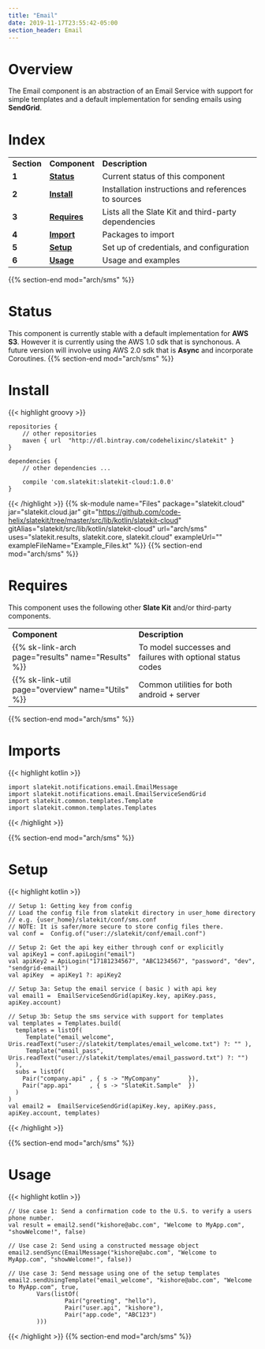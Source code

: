 ```yaml
---
title: "Email"
date: 2019-11-17T23:55:42-05:00
section_header: Email
---
```


# Overview
The Email component is an abstraction of an Email Service with support for simple templates and a default implementation for sending emails using **SendGrid**. 

# Index
<table class="table table-bordered table-striped">
    <tr>
        <td><strong>Section</strong></td>
        <td><strong>Component</strong></td>
        <td><strong>Description</strong></td>
    </tr>
    <tr>
        <td><strong>1</strong></td>
        <td><strong><a class="url-ch" href="arch/sms#status">Status</a></strong></td>
        <td>Current status of this component</td>
    </tr>
    <tr>
        <td><strong>2</strong></td>
        <td><strong><a class="url-ch" href="arch/sms#install">Install</a></strong></td>
        <td>Installation instructions and references to sources</td>
    </tr>
    <tr>
        <td><strong>3</strong></td>
        <td><strong><a class="url-ch" href="arch/sms#requires">Requires</a></strong></td>
        <td>Lists all the Slate Kit and third-party dependencies</td>
    </tr>
    <tr>
        <td><strong>4</strong></td>
        <td><strong><a class="url-ch" href="arch/sms#sample">Import</a></strong></td>
        <td>Packages to import</td>
    </tr>
    <tr>
        <td><strong>5</strong></td>
        <td><strong><a class="url-ch" href="arch/sms#goals">Setup</a></strong></td>
        <td>Set up of credentials, and configuration</td>
    </tr>
    <tr>
        <td><strong>6</strong></td>
        <td><strong><a class="url-ch" href="arch/sms#concepts">Usage</a></strong></td>
        <td>Usage and examples</td>
    </tr>
</table>
{{% section-end mod="arch/sms" %}}

# Status
This component is currently stable with a default implementation for **AWS S3**. However it is currently using the AWS 1.0 sdk that is synchonous. A future version will involve using AWS 2.0 sdk that is **Async** and incorporate Coroutines.
{{% section-end mod="arch/sms" %}}

# Install
{{< highlight groovy >}}

    repositories {
        // other repositories
        maven { url  "http://dl.bintray.com/codehelixinc/slatekit" }
    }

    dependencies {
        // other dependencies ...

        compile 'com.slatekit:slatekit-cloud:1.0.0'
    }

{{< /highlight >}}
{{% sk-module 
    name="Files"
    package="slatekit.cloud"
    jar="slatekit.cloud.jar"
    git="https://github.com/code-helix/slatekit/tree/master/src/lib/kotlin/slatekit-cloud"
    gitAlias="slatekit/src/lib/kotlin/slatekit-cloud"
    url="arch/sms"
    uses="slatekit.results, slatekit.core, slatekit.cloud"
    exampleUrl=""
    exampleFileName="Example_Files.kt"
%}}
{{% section-end mod="arch/sms" %}}

# Requires
This component uses the following other <strong>Slate Kit</strong> and/or third-party components.
<table class="table table-bordered table-striped">
    <tr>
        <td><strong>Component</strong></td>
        <td><strong>Description</strong></td>
    </tr>
    <tr>
        <td>{{% sk-link-arch page="results" name="Results" %}}</td>
        <td>To model successes and failures with optional status codes</td>
    </tr>
    <tr>
        <td>{{% sk-link-util page="overview" name="Utils" %}}</td>
        <td>Common utilities for both android + server</td>
    </tr>
</table>
{{% section-end mod="arch/sms" %}}

# Imports
{{< highlight kotlin >}}
         
    import slatekit.notifications.email.EmailMessage
    import slatekit.notifications.email.EmailServiceSendGrid
    import slatekit.common.templates.Template
    import slatekit.common.templates.Templates
     
{{< /highlight >}}

{{% section-end mod="arch/sms" %}}

# Setup
{{< highlight kotlin >}}
        
    // Setup 1: Getting key from config
    // Load the config file from slatekit directory in user_home directory
    // e.g. {user_home}/slatekit/conf/sms.conf
    // NOTE: It is safer/more secure to store config files there.
    val conf =  Config.of("user://slatekit/conf/email.conf")

    // Setup 2: Get the api key either through conf or explicitly
    val apiKey1 = conf.apiLogin("email")
    val apiKey2 = ApiLogin("17181234567", "ABC1234567", "password", "dev", "sendgrid-email")
    val apiKey  = apiKey1 ?: apiKey2

    // Setup 3a: Setup the email service ( basic ) with api key
    val email1 =  EmailServiceSendGrid(apiKey.key, apiKey.pass, apiKey.account)

    // Setup 3b: Setup the sms service with support for templates
    val templates = Templates.build(
      templates = listOf(
         Template("email_welcome", Uris.readText("user://slatekit/templates/email_welcome.txt") ?: "" ),
         Template("email_pass", Uris.readText("user://slatekit/templates/email_password.txt") ?: "")
      ),
      subs = listOf(
        Pair("company.api" , { s -> "MyCompany"        }),
        Pair("app.api"     , { s -> "SlateKit.Sample"  })
      )
    )
    val email2 =  EmailServiceSendGrid(apiKey.key, apiKey.pass, apiKey.account, templates)

{{< /highlight >}}

{{% section-end mod="arch/sms" %}}

# Usage
{{< highlight kotlin >}}
        
    // Use case 1: Send a confirmation code to the U.S. to verify a users phone number.
    val result = email2.send("kishore@abc.com", "Welcome to MyApp.com", "showWelcome!", false)

    // Use case 2: Send using a constructed message object
    email2.sendSync(EmailMessage("kishore@abc.com", "Welcome to MyApp.com", "showWelcome!", false))

    // Use case 3: Send message using one of the setup templates
    email2.sendUsingTemplate("email_welcome", "kishore@abc.com", "Welcome to MyApp.com", true,
            Vars(listOf(
                    Pair("greeting", "hello"),
                    Pair("user.api", "kishore"),
                    Pair("app.code", "ABC123")
            )))
      

{{< /highlight >}}
{{% section-end mod="arch/sms" %}}

